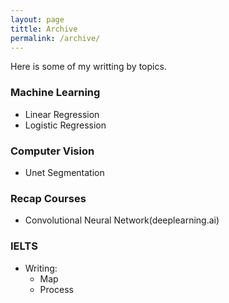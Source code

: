 ```yaml
---
layout: page
tittle: Archive
permalink: /archive/
---
```

Here is some of my writting by topics.

### Machine Learning  
* Linear Regression  
* Logistic Regression  
  
### Computer Vision  
* Unet Segmentation   
  
### Recap Courses  
* Convolutional Neural Network(deeplearning.ai)  
  
### IELTS
* Writing:
    * Map
    * Process